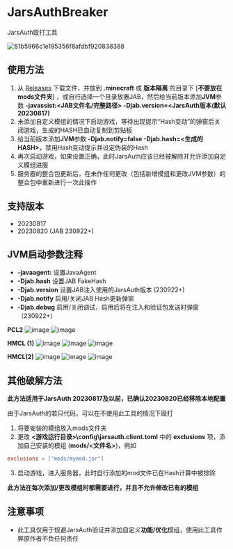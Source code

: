 # JarsAuthBreaker

JarsAuth殴打工具

![81b5966c1e195356f8afdbf920838388](https://github.com/METSUBOUJINRAIxNET/JarsAuthBreaker/assets/110760759/9b5ec8e2-1d25-4fd5-84cd-82f4872df23e)

## 使用方法

1. 从 [Releases](https://github.com/METSUBOUJINRAIxNET/JarsAuthBreaker/releases) 下载文件，并放到 **.minecraft** 或 **版本隔离** 的目录下 [**不要放在mods文件夹**] ，或自行选择一个目录放置JAB，然后给当前版本添加**JVM**参数 **-javassist:<JAB文件名/完整路径> -Djab.version=<JarsAuth版本(默认20230817)**
2. 未添加自定义模组的情况下启动游戏，等待出现提示“Hash变动”的弹窗后关闭游戏，生成的HASH已自动复制到剪贴板
3. 给当前版本添加**JVM**参数 **-Djab.notify=false -Djab.hash=<生成的HASH>**，禁用Hash变动提示并设定伪装的Hash
4. 再次启动游戏，如果设置正确，此时JarsAuth应该已经被解除并允许添加自定义模组进服
5. 服务器的整合包更新后，在未作任何更改（包括新增模组和更改JVM参数）的整合包中重新进行一次此操作

## 支持版本

- 20230817
- 20230820 (JAB 230922+)

## JVM启动参数注释

- **-javaagent:<JAB>** 设置JavaAgent
- **-Djab.hash** 设置JAB FakeHash
- **-Djab.version** 设置JAB注入使用的JarsAuth版本 (230922+)
- **-Djab.notify** 启用/关闭JAB Hash更新弹窗
- **-Djab.debug** 启用/关闭调试，启用后将在注入和验证包发送时弹窗 （230922+）

**PCL2**
![image](https://github.com/SpinningDev/JarsAuthBreaker/assets/110760759/2d30ac6a-0f11-48a9-a365-5ff9f0d9988a)
![image](https://github.com/SpinningDev/JarsAuthBreaker/assets/110760759/44129093-e8fc-4784-b1ea-6a60bac0469d)

**HMCL (1)**
![image](https://github.com/SpinningDev/JarsAuthBreaker/assets/110760759/77783cae-49a1-433f-8471-53207e524516)
![image](https://github.com/SpinningDev/JarsAuthBreaker/assets/110760759/d1e2b0d4-cc6f-466a-8d11-6f66efbf0df0)
![image](https://github.com/SpinningDev/JarsAuthBreaker/assets/110760759/4ab8aca9-2b68-4620-a99d-55a75bbef43e)

**HMCL(2)**
![image](https://github.com/SpinningDev/JarsAuthBreaker/assets/110760759/ccdc2601-6a28-49b8-9dc1-1e2d4520b6a7)
![image](https://github.com/SpinningDev/JarsAuthBreaker/assets/110760759/74716c2b-e694-47db-bfe0-08f1a3ed8765)
![image](https://github.com/SpinningDev/JarsAuthBreaker/assets/110760759/7e3afb4c-3725-4cff-a117-b2e88853272c)


## 其他破解方法

**此方法适用于JarsAuth 20230817及以前，已确认20230820已经移除本地配置**

由于JarsAuth的若只代码，可以在不使用此工具的情况下殴打

1. 将要安装的模组放入mods文件夹
2. 更改 **<游戏运行目录>\config\jarsauth.client.toml** 中的 **exclusions** 项，添加自己安装的模组 (**mods/<文件名>**)，例如
```toml
exclusions = ["mods/mymod.jar"]
```
3. 启动游戏，进入服务器，此时自行添加的mod文件已在Hash计算中被排除

**此方法在每次添加/更改模组时都需要进行，并且不允许修改已有的模组**

## 注意事项
- 此工具仅用于规避JarsAuth验证并添加自定义**功能/优化**模组，使用此工具作弊原作者不负任何责任
